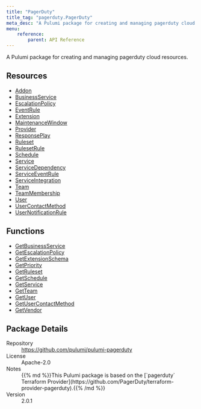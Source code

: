 ```yaml
---
title: "PagerDuty"
title_tag: "pagerduty.PagerDuty"
meta_desc: "A Pulumi package for creating and managing pagerduty cloud resources."
menu:
    reference:
        parent: API Reference
---
```


<!-- WARNING: this file was generated by Pulumi Docs Generator. -->
<!-- Do not edit by hand unless you're certain you know what you are doing! -->

A Pulumi package for creating and managing pagerduty cloud resources.

<h2 id="resources">Resources</h2>
<ul class="api">
    <li><a href="addon" title="Addon"><span class="symbol resource"></span>Addon</a></li>
    <li><a href="businessservice" title="BusinessService"><span class="symbol resource"></span>BusinessService</a></li>
    <li><a href="escalationpolicy" title="EscalationPolicy"><span class="symbol resource"></span>EscalationPolicy</a></li>
    <li><a href="eventrule" title="EventRule"><span class="symbol resource"></span>EventRule</a></li>
    <li><a href="extension" title="Extension"><span class="symbol resource"></span>Extension</a></li>
    <li><a href="maintenancewindow" title="MaintenanceWindow"><span class="symbol resource"></span>MaintenanceWindow</a></li>
    <li><a href="provider" title="Provider"><span class="symbol resource"></span>Provider</a></li>
    <li><a href="responseplay" title="ResponsePlay"><span class="symbol resource"></span>ResponsePlay</a></li>
    <li><a href="ruleset" title="Ruleset"><span class="symbol resource"></span>Ruleset</a></li>
    <li><a href="rulesetrule" title="RulesetRule"><span class="symbol resource"></span>RulesetRule</a></li>
    <li><a href="schedule" title="Schedule"><span class="symbol resource"></span>Schedule</a></li>
    <li><a href="service" title="Service"><span class="symbol resource"></span>Service</a></li>
    <li><a href="servicedependency" title="ServiceDependency"><span class="symbol resource"></span>ServiceDependency</a></li>
    <li><a href="serviceeventrule" title="ServiceEventRule"><span class="symbol resource"></span>ServiceEventRule</a></li>
    <li><a href="serviceintegration" title="ServiceIntegration"><span class="symbol resource"></span>ServiceIntegration</a></li>
    <li><a href="team" title="Team"><span class="symbol resource"></span>Team</a></li>
    <li><a href="teammembership" title="TeamMembership"><span class="symbol resource"></span>TeamMembership</a></li>
    <li><a href="user" title="User"><span class="symbol resource"></span>User</a></li>
    <li><a href="usercontactmethod" title="UserContactMethod"><span class="symbol resource"></span>UserContactMethod</a></li>
    <li><a href="usernotificationrule" title="UserNotificationRule"><span class="symbol resource"></span>UserNotificationRule</a></li>
</ul>

<h2 id="functions">Functions</h2>
<ul class="api">
    <li><a href="getbusinessservice" title="GetBusinessService"><span class="symbol function"></span>GetBusinessService</a></li>
    <li><a href="getescalationpolicy" title="GetEscalationPolicy"><span class="symbol function"></span>GetEscalationPolicy</a></li>
    <li><a href="getextensionschema" title="GetExtensionSchema"><span class="symbol function"></span>GetExtensionSchema</a></li>
    <li><a href="getpriority" title="GetPriority"><span class="symbol function"></span>GetPriority</a></li>
    <li><a href="getruleset" title="GetRuleset"><span class="symbol function"></span>GetRuleset</a></li>
    <li><a href="getschedule" title="GetSchedule"><span class="symbol function"></span>GetSchedule</a></li>
    <li><a href="getservice" title="GetService"><span class="symbol function"></span>GetService</a></li>
    <li><a href="getteam" title="GetTeam"><span class="symbol function"></span>GetTeam</a></li>
    <li><a href="getuser" title="GetUser"><span class="symbol function"></span>GetUser</a></li>
    <li><a href="getusercontactmethod" title="GetUserContactMethod"><span class="symbol function"></span>GetUserContactMethod</a></li>
    <li><a href="getvendor" title="GetVendor"><span class="symbol function"></span>GetVendor</a></li>
</ul>

<h2 id="package-details">Package Details</h2>
<dl class="package-details">
	<dt>Repository</dt>
	<dd><a href="https://github.com/pulumi/pulumi-pagerduty">https://github.com/pulumi/pulumi-pagerduty</a></dd>
	<dt>License</dt>
	<dd>Apache-2.0</dd>
	<dt>Notes</dt>
	<dd>{{% md %}}This Pulumi package is based on the [`pagerduty` Terraform Provider](https://github.com/PagerDuty/terraform-provider-pagerduty).{{% /md %}}</dd>
	<dt>Version</dt>
	<dd>2.0.1</dd>
</dl>


